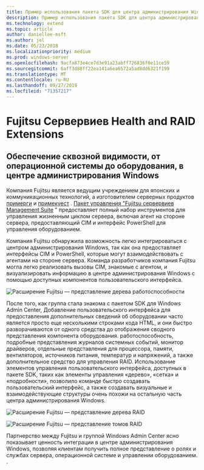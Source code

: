 ```yaml
---
title: Пример использования пакета SDK для центра администрирования Windows — Fujitsu
description: Пример использования пакета SDK для центра администрирования Windows — Fujitsu
ms.technology: extend
ms.topic: article
author: daniellee-msft
ms.author: jol
ms.date: 05/23/2018
ms.localizationpriority: medium
ms.prod: windows-server
ms.openlocfilehash: 9acfa873e4ce7d3e91a23abff726836f0e11ce59
ms.sourcegitcommit: 6aff3d88ff22ea141a6ea6572a5ad8dd6321f199
ms.translationtype: MT
ms.contentlocale: ru-RU
ms.lasthandoff: 09/27/2019
ms.locfileid: "71357217"
---
```

# <a name="fujitsu-serverview-health-and-raid-extensions"></a>Fujitsu Сервервиев Health and RAID Extensions

## <a name="bringing-end-to-end-visibility-from-operating-system-to-hardware-into-windows-admin-center"></a>Обеспечение сквозной видимости, от операционной системы до оборудования, в центре администрирования Windows

Компания Fujitsu является ведущим учреждением для японских и коммуникационных технологий, а изготовителем серверных продуктов [примерги](http://www.fujitsu.com/fts/products/computing/servers/primergy/) и [примекуест](http://www.fujitsu.com/fts/products/computing/servers/mission-critical/) . [Пакет управления "Fujitsu сервервиев Management Suite](http://www.fujitsu.com/fts/products/computing/servers/primergy/management/) " предоставляет полный набор инструментов для управления жизненным циклом сервера, включая агент на стороне сервера, предоставляющий CIM и интерфейс PowerShell для управления оборудованием.

Компания Fujitsu обнаружила возможность легко интегрироваться с центром администрирования Windows, так как она предоставляет интерфейсы CIM и PowerShell, которые могут взаимодействовать с агентами на стороне сервера. Команда разработчиков компания Fujitsu могла легко реализовать вызовы CIM, знакомые с агентом, и визуализировать информацию в центре администрирования Windows с помощью доступных компонентов пользовательского интерфейса.

![Расширение Fujitsu — представление дерева работоспособности](../../media/extend-case-study-fujitsu/health-tree.png)

После того, как группа стала знакома с пакетом SDK для Windows Admin Center, Добавление пользовательского интерфейса для предоставления дополнительных сведений об оборудовании часто является просто еще несколькими строками кода HTML, и они быстро разворачиваются от одного средства до отображения сводного представления компонента оборудования. работоспособность, подробные представления журналов системных событий, монитор драйверов, отдельные представления для процессора, памяти, вентиляторов, источников питания, температур и напряжений, а также дополнительное средство для управления RAID. Использование элементов управления пользовательского интерфейса, доступных в пакете SDK, таких как элементы управления «дерево», «сетка» и «подробности», позволило команде быстро создавать пользовательский интерфейс, а также создавать визуальные и взаимодействующие структуры очень похожи на остальную часть центра администрирования Windows.

![Расширение Fujitsu — представление дерева RAID](../../media/extend-case-study-fujitsu/raid-tree.png)

![Расширение Fujitsu — представление томов RAID](../../media/extend-case-study-fujitsu/raid-volumes.png)

Партнерство между Fujitsu и группой Windows Admin Center ясно показывает ценность интеграции в центре администрирования Windows, позволяя клиентам получить полное представление о ролях и службах сервера, операционной системе и управлении оборудованием. .